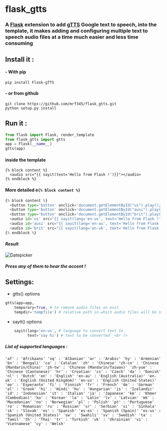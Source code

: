# flask_gtts
### A [Flask][1a19dccf] extension to add [gTTS][0de5906d] Google text to speech, into the template, it makes adding and configuring multiple text to speech audio files at a time much easier and less time consuming

  [1a19dccf]: http://flask.pocoo.org/ "Flask website"
  [0de5906d]: https://github.com/pndurette/gTTS "gTTS repo"

## Install it :
#### - With pip
`pip install Flask-gTTS` <br />
#### - or from github
`git clone https://github.com/mrf345/flask_gtts.git`<br />
`python setup.py install`
## Run it :
```python
from flask import Flask, render_template
from flask_gtts import gtts
app = Flask(__name__)
gtts(app)
```
#### inside the template
```jinja
{% block content %}
  <audio src="{{ sayit(text='Hello from Flask !')}}"></audio>
{% endblock %}
```

#### More detailed e`{% block content %}` <br />
```python
{% block content %}
  <button type='button' onclick='document.getElementById("us").play();'>American</button>
  <button type='button' onclick='document.getElementById("ausi").play();'>Australian</button>
  <button type='button' onclick='document.getElementById("brit").play();'>British</button>
  <audio id='us' src="{{ sayit(lang='en-us', text='Hello from Flask !') }}"></audio>
  <audio id='ausi' src="{{ sayit(lang='en-au', text='Hello from Flask !') }}"></audio>
  <audio id='brit' src="{{ sayit(lang='en-uk', text='Hello from Flask !') }}"></audio>
{% endblock %}
```
#### _Result_
![Datepicker](https://raw.githubusercontent.com/usb-resetter/usb-resetter.github.io/master/images/gtts.png)
##### _Press any of them to hear the accent !_

## Settings:
- gtts() options
```python
gtts(app=app,
    temporary=True, # to remove audio files on exit
    tempdir='tempfile') # relative path in-which audio files will be stored
```
- sayit() options
```python
    sayit(lang='en-us', # language to convert text to
          text='say hi') # text to be converted`_<br />
```
##### _List of supported languages :_
`
    'af' : 'Afrikaans'
    'sq' : 'Albanian'
    'ar' : 'Arabic'
    'hy' : 'Armenian'
    'bn' : 'Bengali'
    'ca' : 'Catalan'
    'zh' : 'Chinese'
    'zh-cn' : 'Chinese (Mandarin/China)'
    'zh-tw' : 'Chinese (Mandarin/Taiwan)'
    'zh-yue' : 'Chinese (Cantonese)'
    'hr' : 'Croatian'
    'cs' : 'Czech'
    'da' : 'Danish'
    'nl' : 'Dutch'
    'en' : 'English'
    'en-au' : 'English (Australia)'
    'en-uk' : 'English (United Kingdom)'
    'en-us' : 'English (United States)'
    'eo' : 'Esperanto'
    'fi' : 'Finnish'
    'fr' : 'French'
    'de' : 'German'
    'el' : 'Greek'
    'hi' : 'Hindi'
    'hu' : 'Hungarian'
    'is' : 'Icelandic'
    'id' : 'Indonesian'
    'it' : 'Italian'
    'ja' : 'Japanese'
    'km' : 'Khmer (Cambodian)'
    'ko' : 'Korean'
    'la' : 'Latin'
    'lv' : 'Latvian'
    'mk' : 'Macedonian'
    'no' : 'Norwegian'
    'pl' : 'Polish'
    'pt' : 'Portuguese'
    'ro' : 'Romanian'
    'ru' : 'Russian'
    'sr' : 'Serbian'
    'si' : 'Sinhala'
    'sk' : 'Slovak'
    'es' : 'Spanish'
    'es-es' : 'Spanish (Spain)'
    'es-us' : 'Spanish (United States)'
    'sw' : 'Swahili'
    'sv' : 'Swedish'
    'ta' : 'Tamil'
    'th' : 'Thai'
    'tr' : 'Turkish'
    'uk' : 'Ukrainian'
    'vi' : 'Vietnamese'
    'cy' : 'Welsh'
`
